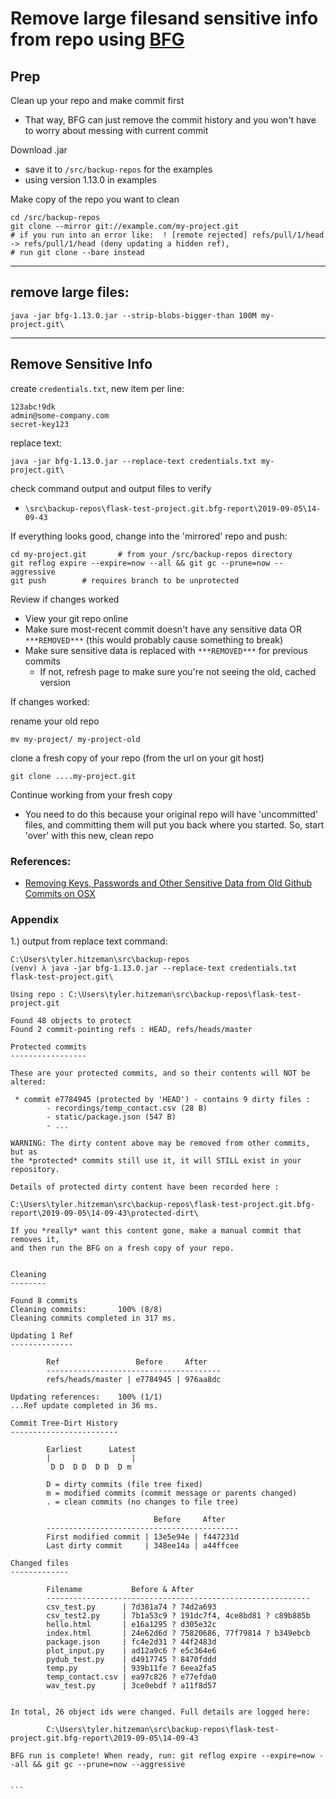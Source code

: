 # Remove large filesand sensitive info from repo using [BFG](https://rtyley.github.io/bfg-repo-cleaner/)

## Prep
Clean up your repo and make commit first
- That way, BFG can just remove the commit history and you won't have to worry about messing with current commit

Download .jar 
- save it to `/src/backup-repos` for the examples
- using version 1.13.0 in examples

Make copy of the repo you want to clean
```
cd /src/backup-repos
git clone --mirror git://example.com/my-project.git
# if you run into an error like:  ! [remote rejected] refs/pull/1/head -> refs/pull/1/head (deny updating a hidden ref),
# run git clone --bare instead
```
----

## remove large files:
```
java -jar bfg-1.13.0.jar --strip-blobs-bigger-than 100M my-project.git\
```
----

## Remove Sensitive Info
create `credentials.txt`, new item per line:
```
123abc!9dk
admin@some-company.com
secret-key123
```

replace text:
```
java -jar bfg-1.13.0.jar --replace-text credentials.txt my-project.git\
```

check command output and output files to verify
- `\src\backup-repos\flask-test-project.git.bfg-report\2019-09-05\14-09-43`

If everything looks good, change into the 'mirrored' repo and push:
```
cd my-project.git       # from your /src/backup-repos directory
git reflog expire --expire=now --all && git gc --prune=now --aggressive
git push        # requires branch to be unprotected
```

Review if changes worked
- View your git repo online
- Make sure most-recent commit doesn't have any sensitive data OR `***REMOVED***` (this would probably cause something to break)
- Make sure sensitive data is replaced with `***REMOVED***` for previous commits
    - If not, refresh page to make sure you're not seeing the old, cached version

If changes worked:

rename your old repo
```
mv my-project/ my-project-old
```

clone a fresh copy of your repo (from the url on your git host)
```
git clone ....my-project.git
```

Continue working from your fresh copy
- You need to do this because your original repo will have 'uncommitted' files, and committing them will put you back where you started. So, start 'over' with this new, clean
repo


### References: 
- [Removing Keys, Passwords and Other Sensitive Data from Old Github Commits on OSX](https://medium.com/@rhoprhh/removing-keys-passwords-and-other-sensitive-data-from-old-github-commits-on-osx-2fb903604a56)



### Appendix
1.) output from replace text command:
````
C:\Users\tyler.hitzeman\src\backup-repos
(venv) λ java -jar bfg-1.13.0.jar --replace-text credentials.txt flask-test-project.git\

Using repo : C:\Users\tyler.hitzeman\src\backup-repos\flask-test-project.git

Found 48 objects to protect
Found 2 commit-pointing refs : HEAD, refs/heads/master

Protected commits
-----------------

These are your protected commits, and so their contents will NOT be altered:

 * commit e7784945 (protected by 'HEAD') - contains 9 dirty files :
        - recordings/temp_contact.csv (28 B)
        - static/package.json (547 B)
        - ...

WARNING: The dirty content above may be removed from other commits, but as
the *protected* commits still use it, it will STILL exist in your repository.

Details of protected dirty content have been recorded here :

C:\Users\tyler.hitzeman\src\backup-repos\flask-test-project.git.bfg-report\2019-09-05\14-09-43\protected-dirt\

If you *really* want this content gone, make a manual commit that removes it,
and then run the BFG on a fresh copy of your repo.


Cleaning
--------

Found 8 commits
Cleaning commits:       100% (8/8)
Cleaning commits completed in 317 ms.

Updating 1 Ref
--------------

        Ref                 Before     After
        ---------------------------------------
        refs/heads/master | e7784945 | 976aa8dc

Updating references:    100% (1/1)
...Ref update completed in 36 ms.

Commit Tree-Dirt History
------------------------

        Earliest      Latest
        |                  |
         D D  D D  D D  D m

        D = dirty commits (file tree fixed)
        m = modified commits (commit message or parents changed)
        . = clean commits (no changes to file tree)

                                Before     After
        -------------------------------------------
        First modified commit | 13e5e94e | f447231d
        Last dirty commit     | 348ee14a | a44ffcee

Changed files
-------------

        Filename           Before & After
        -----------------------------------------------------------
        csv_test.py      | 7d381a74 ? 74d2a693
        csv_test2.py     | 7b1a53c9 ? 191dc7f4, 4ce8bd81 ? c89b885b
        hello.html       | e16a1295 ? d305e32c
        index.html       | 24e62d6d ? 75820686, 77f79814 ? b349ebcb
        package.json     | fc4e2d31 ? 44f2483d
        plot_input.py    | ad12a9c6 ? e5c364e6
        pydub_test.py    | d4917745 ? 8470fddd
        temp.py          | 939b11fe ? 6eea2fa5
        temp_contact.csv | ea97c826 ? e77efda0
        wav_test.py      | 3ce0ebdf ? a11f8d57


In total, 26 object ids were changed. Full details are logged here:

        C:\Users\tyler.hitzeman\src\backup-repos\flask-test-project.git.bfg-report\2019-09-05\14-09-43

BFG run is complete! When ready, run: git reflog expire --expire=now --all && git gc --prune=now --aggressive


```
